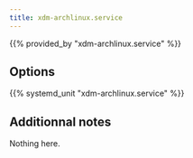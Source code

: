 ```yaml
---
title: xdm-archlinux.service
---
```


{{% provided_by "xdm-archlinux.service" %}}

## Options

{{% systemd_unit "xdm-archlinux.service" %}}

## Additionnal notes

Nothing here.